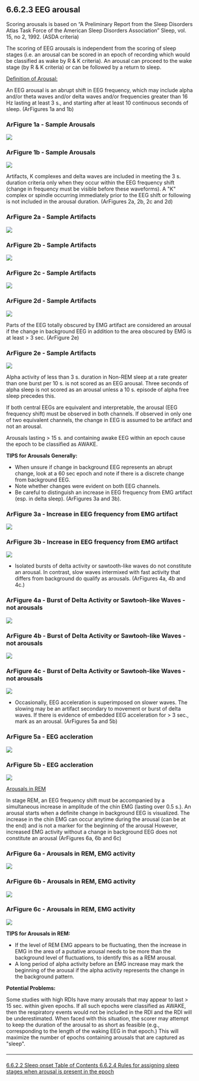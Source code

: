 ## 6.6.2.3 EEG arousal

Scoring arousals is based on “A Preliminary Report from the Sleep Disorders Atlas Task Force of the American Sleep Disorders Association” Sleep, vol. 15, no 2, 1992. (ASDA criteria)

The scoring of EEG arousals is independent from the scoring of sleep stages (i.e. an arousal can be scored in an epoch of recording which would be classified as wake by R & K criteria).  An arousal can proceed to the wake stage (by R & K criteria) or can be followed by a return to sleep.

<u>Definition of Arousal:</u>

An EEG arousal is an abrupt shift in EEG frequency, which may include alpha and/or theta waves and/or delta waves and/or frequencies greater than 16 Hz lasting at least 3 s., and starting after at least 10 continuous seconds of sleep.  (ArFigures 1a and 1b)

<div class="row">
  <div class="col-xs-12 col-sm-6">
    <div class="panel panel-default">
      <div class="panel-heading">
        <h3 class="panel-title">ArFigure 1a - Sample Arousals</h3>
      </div>
      <a href=":images_path:/a/ar1a.jpg?inline=1">
        <img src=":images_path:/a/ar1a-thumbnail.jpg">
      </a>
    </div>
  </div>
  <div class="col-xs-12 col-sm-6">
    <div class="panel panel-default">
      <div class="panel-heading">
        <h3 class="panel-title">ArFigure 1b - Sample Arousals</h3>
      </div>
      <a href=":images_path:/a/ar1b.jpg?inline=1">
        <img src=":images_path:/a/ar1b-thumbnail.jpg">
      </a>
    </div>
  </div>
</div>

Artifacts, K complexes and delta waves are included in meeting the 3 s. duration criteria only when they occur within the EEG frequency shift (change in frequency must be visible before these waveforms).   A "K" complex or spindle occurring immediately prior to the EEG shift or following is not included in the arousal duration.  (ArFigures 2a, 2b, 2c and 2d)

<div class="row">
  <div class="col-xs-12 col-sm-6 col-md-3">
    <div class="panel panel-default">
      <div class="panel-heading">
        <h3 class="panel-title">ArFigure 2a - Sample Artifacts</h3>
      </div>
      <a href=":images_path:/a/ar2a.jpg?inline=1">
        <img src=":images_path:/a/ar2a-thumbnail.jpg">
      </a>
    </div>
  </div>
  <div class="col-xs-12 col-sm-6 col-md-3">
    <div class="panel panel-default">
      <div class="panel-heading">
        <h3 class="panel-title">ArFigure 2b - Sample Artifacts</h3>
      </div>
      <a href=":images_path:/a/ar2b.jpg?inline=1">
        <img src=":images_path:/a/ar2b-thumbnail.jpg">
      </a>
    </div>
  </div>
  <div class="col-xs-12 col-sm-6 col-md-3">
    <div class="panel panel-default">
      <div class="panel-heading">
        <h3 class="panel-title">ArFigure 2c - Sample Artifacts</h3>
      </div>
      <a href=":images_path:/a/ar2c.jpg?inline=1">
        <img src=":images_path:/a/ar2c-thumbnail.jpg">
      </a>
    </div>
  </div>
  <div class="col-xs-12 col-sm-6 col-md-3">
    <div class="panel panel-default">
      <div class="panel-heading">
        <h3 class="panel-title">ArFigure 2d - Sample Artifacts</h3>
      </div>
      <a href=":images_path:/a/ar2d.jpg?inline=1">
        <img src=":images_path:/a/ar2d-thumbnail.jpg">
      </a>
    </div>
  </div>
</div>

Parts of the EEG totally obscured by EMG artifact are considered an arousal if the change in background EEG in addition to the area obscured by EMG is at least > 3 sec.  (ArFigure 2e)

<div class="row">
  <div class="col-xs-12 col-sm-6 col-sm-offset-3">
    <div class="panel panel-default">
      <div class="panel-heading">
        <h3 class="panel-title">ArFigure 2e - Sample Artifacts</h3>
      </div>
      <a href=":images_path:/a/ar2e.jpg?inline=1">
        <img src=":images_path:/a/ar2e-thumbnail.jpg">
      </a>
    </div>
  </div>
</div>

Alpha activity of less than 3 s. duration in Non-REM sleep at a rate greater than one burst per 10 s. is not scored as an EEG arousal.  Three seconds of alpha sleep is not scored as an arousal unless a 10 s. episode of alpha free sleep precedes this.

If both central EEGs are equivalent and interpretable, the arousal (EEG frequency shift) must be observed in both channels. If observed in only one of two equivalent channels, the change in EEG is assumed to be artifact and not an arousal.

Arousals lasting > 15 s. and containing awake EEG within an epoch cause the epoch to be classified as AWAKE.

**TIPS for Arousals Generally:**

- When unsure if change in background EEG represents an abrupt change, look at a 60 sec epoch and note if there is a discrete change from background EEG.
- Note whether changes were evident on both EEG channels.
- Be careful to distinguish an increase in EEG frequency from EMG artifact (esp. in delta sleep).  (ArFigures 3a and 3b).

<div class="row">
  <div class="col-xs-12 col-sm-6">
    <div class="panel panel-default">
      <div class="panel-heading">
        <h3 class="panel-title">ArFigure 3a - Increase in EEG frequency from EMG artifact</h3>
      </div>
      <a href=":images_path:/a/ar3a.jpg?inline=1">
        <img src=":images_path:/a/ar3a-thumbnail.jpg">
      </a>
    </div>
  </div>
  <div class="col-xs-12 col-sm-6">
    <div class="panel panel-default">
      <div class="panel-heading">
        <h3 class="panel-title">ArFigure 3b - Increase in EEG frequency from EMG artifact</h3>
      </div>
      <a href=":images_path:/a/ar3b.jpg?inline=1">
        <img src=":images_path:/a/ar3b-thumbnail.jpg">
      </a>
    </div>
  </div>
</div>


- Isolated bursts of delta activity or sawtooth-like waves do not constitute an arousal.  In contrast, slow waves intermixed with fast activity that differs from background do qualify as arousals.  (ArFigures 4a, 4b and 4c.)

<div class="row">
  <div class="col-xs-12 col-sm-4">
    <div class="panel panel-default">
      <div class="panel-heading">
        <h3 class="panel-title">ArFigure 4a - Burst of Delta Activity or Sawtooh-like Waves - not arousals</h3>
      </div>
      <a href=":images_path:/a/ar4a.jpg?inline=1">
        <img src=":images_path:/a/ar4a-thumbnail.jpg">
      </a>
    </div>
  </div>
  <div class="col-xs-12 col-sm-4">
    <div class="panel panel-default">
      <div class="panel-heading">
        <h3 class="panel-title">ArFigure 4b - Burst of Delta Activity or Sawtooh-like Waves - not arousals</h3>
      </div>
      <a href=":images_path:/a/ar4b.jpg?inline=1">
        <img src=":images_path:/a/ar4b-thumbnail.jpg">
      </a>
    </div>
  </div>
  <div class="col-xs-12 col-sm-4">
    <div class="panel panel-default">
      <div class="panel-heading">
        <h3 class="panel-title">ArFigure 4c - Burst of Delta Activity or Sawtooh-like Waves - not arousals</h3>
      </div>
      <a href=":images_path:/a/ar4c.jpg?inline=1">
        <img src=":images_path:/a/ar4c-thumbnail.jpg">
      </a>
    </div>
  </div>
</div>

- Occasionally, EEG acceleration is superimposed on slower waves.  The slowing may be an artifact secondary to movement or burst of delta waves. If there is evidence of embedded EEG acceleration for > 3 sec., mark as an arousal. (ArFigures 5a and 5b)

<div class="row">
  <div class="col-xs-12 col-sm-6">
    <div class="panel panel-default">
      <div class="panel-heading">
        <h3 class="panel-title">ArFigure 5a - EEG accleration</h3>
      </div>
      <a href=":images_path:/a/ar5a.jpg?inline=1">
        <img src=":images_path:/a/ar5a-thumbnail.jpg">
      </a>
    </div>
  </div>
  <div class="col-xs-12 col-sm-6">
    <div class="panel panel-default">
      <div class="panel-heading">
        <h3 class="panel-title">ArFigure 5b - EEG accleration</h3>
      </div>
      <a href=":images_path:/a/ar5b.jpg?inline=1">
        <img src=":images_path:/a/ar5b-thumbnail.jpg">
      </a>
    </div>
  </div>
</div>

<u>Arousals in REM</u>

In stage REM, an EEG frequency shift must be accompanied by a simultaneous increase in amplitude of the chin EMG (lasting over 0.5 s.).  An arousal starts when a definite change in background EEG is visualized.  The increase in the chin EMG can occur anytime during the arousal (can be at the end) and is not a marker for the beginning of the arousal  However, increased EMG activity without a change in background EEG does not constitute an arousal (ArFigures 6a, 6b and 6c)

<div class="row">
  <div class="col-xs-12 col-sm-4">
    <div class="panel panel-default">
      <div class="panel-heading">
        <h3 class="panel-title">ArFigure 6a - Arousals in REM, EMG activity</h3>
      </div>
      <a href=":images_path:/a/ar6a.jpg?inline=1">
        <img src=":images_path:/a/ar6a-thumbnail.jpg">
      </a>
    </div>
  </div>
  <div class="col-xs-12 col-sm-4">
    <div class="panel panel-default">
      <div class="panel-heading">
        <h3 class="panel-title">ArFigure 6b - Arousals in REM, EMG activity</h3>
      </div>
      <a href=":images_path:/a/ar6b.jpg?inline=1">
        <img src=":images_path:/a/ar6b-thumbnail.jpg">
      </a>
    </div>
  </div>
  <div class="col-xs-12 col-sm-4">
    <div class="panel panel-default">
      <div class="panel-heading">
        <h3 class="panel-title">ArFigure 6c - Arousals in REM, EMG activity</h3>
      </div>
      <a href=":images_path:/a/ar6c.jpg?inline=1">
        <img src=":images_path:/a/ar6c-thumbnail.jpg">
      </a>
    </div>
  </div>
</div>

**TIPS for Arousals in REM:**

- If the level of REM EMG appears to be fluctuating, then the increase in EMG in the area of a putative arousal needs to be more than the background level of fluctuations, to identify this as a REM arousal.
- A long period of alpha activity before an EMG increase may mark the beginning of the arousal if the alpha activity represents the change in the background pattern.

**Potential Problems:**

Some studies with high RDIs have many arousals that may appear to last > 15 sec. within given epochs. If all such epochs were classified as AWAKE, then the respiratory events would not be included in the RDI and the RDI will be underestimated. When faced with this situation, the scorer may attempt to keep the duration of the arousal to as short as feasible (e.g., corresponding to the length of the waking EEG in that epoch.) This will maximize the number of epochs containing arousals that are captured as "sleep".


<hr class="soften" style="margin-top: 20px;margin-bottom: 20px;"/>

<div class="center">
<div class="btn-group">
  <a href=":pages_path:/mop/6-622-mop-sleep-onset.md" class="btn btn-default">
    <span class="glyphicon glyphicon-chevron-left"></span>
    6.6.2.2 Sleep onset
  </a>

  <a href=":pages_path:/mop/6-00-mop-toc.md" class="btn btn-default">
    <span class="glyphicon glyphicon-chevron-up"></span>
    Table of Contents
  </a>

  <a href=":pages_path:/mop/6-624-mop-rules-for-assigning-sleep-stages-when-arousal-is-present-in-the-epoch.md" class="btn btn-success">
    6.6.2.4 Rules for assigning sleep stages when arousal is present in the epoch
    <span class="glyphicon glyphicon-chevron-right"></span>
  </a>
</div>
</div>
